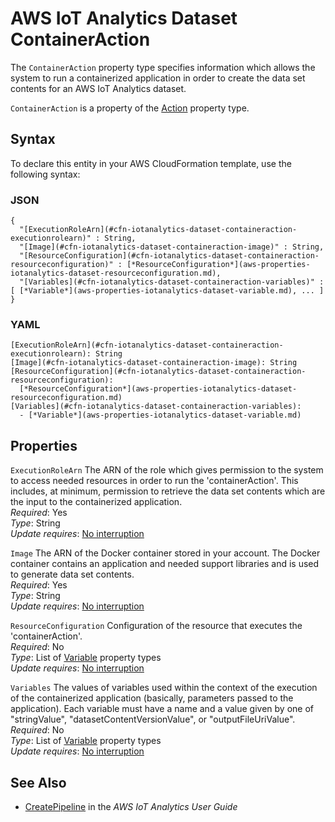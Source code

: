 # AWS IoT Analytics Dataset ContainerAction<a name="aws-properties-iotanalytics-dataset-containeraction"></a>

<a name="aws-properties-iotanalytics-dataset-containeraction-description"></a>The `ContainerAction` property type specifies information which allows the system to run a containerized application in order to create the data set contents for an AWS IoT Analytics dataset\.

<a name="aws-properties-iotanalytics-dataset-containeraction-inheritance"></a> `ContainerAction` is a property of the [Action](aws-properties-iotanalytics-dataset-action.md) property type\.

## Syntax<a name="aws-properties-iotanalytics-dataset-containeraction-syntax"></a>

To declare this entity in your AWS CloudFormation template, use the following syntax:

### JSON<a name="aws-properties-iotanalytics-dataset-containeraction-syntax.json"></a>

```
{
  "[ExecutionRoleArn](#cfn-iotanalytics-dataset-containeraction-executionrolearn)" : String,
  "[Image](#cfn-iotanalytics-dataset-containeraction-image)" : String,
  "[ResourceConfiguration](#cfn-iotanalytics-dataset-containeraction-resourceconfiguration)" : [*ResourceConfiguration*](aws-properties-iotanalytics-dataset-resourceconfiguration.md),
  "[Variables](#cfn-iotanalytics-dataset-containeraction-variables)" : [ [*Variable*](aws-properties-iotanalytics-dataset-variable.md), ... ]
}
```

### YAML<a name="aws-properties-iotanalytics-dataset-containeraction-syntax.yaml"></a>

```
[ExecutionRoleArn](#cfn-iotanalytics-dataset-containeraction-executionrolearn): String
[Image](#cfn-iotanalytics-dataset-containeraction-image): String
[ResourceConfiguration](#cfn-iotanalytics-dataset-containeraction-resourceconfiguration): 
  [*ResourceConfiguration*](aws-properties-iotanalytics-dataset-resourceconfiguration.md)
[Variables](#cfn-iotanalytics-dataset-containeraction-variables): 
  - [*Variable*](aws-properties-iotanalytics-dataset-variable.md)
```

## Properties<a name="aws-properties-iotanalytics-dataset-containeraction-properties"></a>

`ExecutionRoleArn`  <a name="cfn-iotanalytics-dataset-containeraction-executionrolearn"></a>
The ARN of the role which gives permission to the system to access needed resources in order to run the 'containerAction'\. This includes, at minimum, permission to retrieve the data set contents which are the input to the containerized application\.  
 *Required*: Yes  
 *Type*: String  
 *Update requires*: [No interruption](using-cfn-updating-stacks-update-behaviors.md#update-no-interrupt) 

`Image`  <a name="cfn-iotanalytics-dataset-containeraction-image"></a>
The ARN of the Docker container stored in your account\. The Docker container contains an application and needed support libraries and is used to generate data set contents\.  
 *Required*: Yes  
 *Type*: String  
 *Update requires*: [No interruption](using-cfn-updating-stacks-update-behaviors.md#update-no-interrupt) 

`ResourceConfiguration`  <a name="cfn-iotanalytics-dataset-containeraction-resourceconfiguration"></a>
Configuration of the resource that executes the 'containerAction'\.  
 *Required*: No  
 *Type*: List of [Variable](aws-properties-iotanalytics-dataset-variable.md) property types  
 *Update requires*: [No interruption](using-cfn-updating-stacks-update-behaviors.md#update-no-interrupt) 

`Variables`  <a name="cfn-iotanalytics-dataset-containeraction-variables"></a>
The values of variables used within the context of the execution of the containerized application \(basically, parameters passed to the application\)\. Each variable must have a name and a value given by one of "stringValue", "datasetContentVersionValue", or "outputFileUriValue"\.  
 *Required*: No  
 *Type*: List of [Variable](aws-properties-iotanalytics-dataset-variable.md) property types  
 *Update requires*: [No interruption](using-cfn-updating-stacks-update-behaviors.md#update-no-interrupt) 

## See Also<a name="aws-properties-iotanalytics-dataset-containeraction-seealso"></a>
+ [ CreatePipeline](https://docs.aws.amazon.com/iotanalytics/latest/userguide/api.html#cli-iotanalytics-createpipeline) in the *AWS IoT Analytics User Guide*